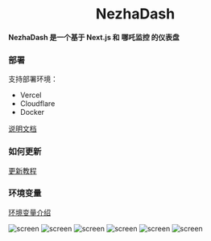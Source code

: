 <h1 align="center">NezhaDash</h1>

<strong>NezhaDash 是一个基于 Next.js 和 哪吒监控 的仪表盘</strong>
<br>

</div>

### 部署

支持部署环境：

- Vercel
- Cloudflare
- Docker

[说明文档](https://nezhadash-docs.vercel.app)

### 如何更新

[更新教程](https://buycoffee.top/blog/tech/nezha-upgrade)

### 环境变量

[环境变量介绍](https://nezhadash-docs.vercel.app/environment)

![screen](/.github/shot-1.png)
![screen](/.github/shot-2.png)
![screen](/.github/shot-3.png)
![screen](/.github/shot-1-dark.png)
![screen](/.github/shot-2-dark.png)
![screen](/.github/shot-3-dark.png)
